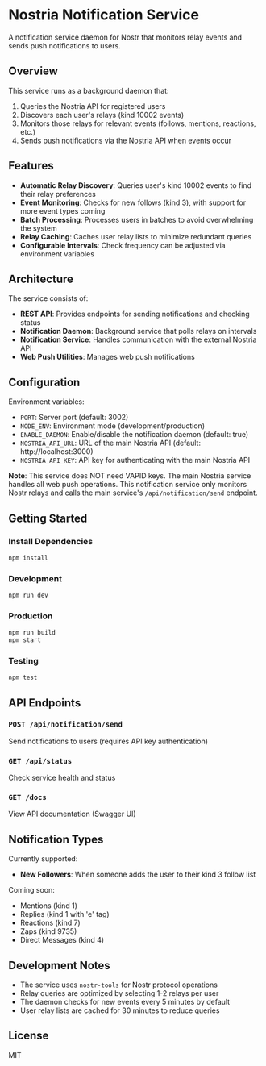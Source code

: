 # Nostria Notification Service

A notification service daemon for Nostr that monitors relay events and sends push notifications to users.

## Overview

This service runs as a background daemon that:
1. Queries the Nostria API for registered users
2. Discovers each user's relays (kind 10002 events)
3. Monitors those relays for relevant events (follows, mentions, reactions, etc.)
4. Sends push notifications via the Nostria API when events occur

## Features

- **Automatic Relay Discovery**: Queries user's kind 10002 events to find their relay preferences
- **Event Monitoring**: Checks for new follows (kind 3), with support for more event types coming
- **Batch Processing**: Processes users in batches to avoid overwhelming the system
- **Relay Caching**: Caches user relay lists to minimize redundant queries
- **Configurable Intervals**: Check frequency can be adjusted via environment variables

## Architecture

The service consists of:
- **REST API**: Provides endpoints for sending notifications and checking status
- **Notification Daemon**: Background service that polls relays on intervals
- **Notification Service**: Handles communication with the external Nostria API
- **Web Push Utilities**: Manages web push notifications

## Configuration

Environment variables:
- `PORT`: Server port (default: 3002)
- `NODE_ENV`: Environment mode (development/production)
- `ENABLE_DAEMON`: Enable/disable the notification daemon (default: true)
- `NOSTRIA_API_URL`: URL of the main Nostria API (default: http://localhost:3000)
- `NOSTRIA_API_KEY`: API key for authenticating with the main Nostria API

**Note**: This service does NOT need VAPID keys. The main Nostria service handles all web push operations. This notification service only monitors Nostr relays and calls the main service's `/api/notification/send` endpoint.

## Getting Started

### Install Dependencies

```bash
npm install
```

### Development

```bash
npm run dev
```

### Production

```bash
npm run build
npm start
```

### Testing

```bash
npm test
```

## API Endpoints

### `POST /api/notification/send`
Send notifications to users (requires API key authentication)

### `GET /api/status`
Check service health and status

### `GET /docs`
View API documentation (Swagger UI)

## Notification Types

Currently supported:
- **New Followers**: When someone adds the user to their kind 3 follow list

Coming soon:
- Mentions (kind 1)
- Replies (kind 1 with 'e' tag)
- Reactions (kind 7)
- Zaps (kind 9735)
- Direct Messages (kind 4)

## Development Notes

- The service uses `nostr-tools` for Nostr protocol operations
- Relay queries are optimized by selecting 1-2 relays per user
- The daemon checks for new events every 5 minutes by default
- User relay lists are cached for 30 minutes to reduce queries

## License

MIT
